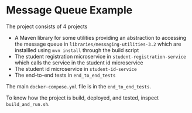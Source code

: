 # Message Queue Example

The project consists of 4 projects

- A Maven library for some utilities providing an abstraction to accessing the message queue in `libraries/messaging-utilities-3.2` which are installled using `mvn install` through the build script
- The student registration microservice in `student-registration-service` which calls the service in the student id microservice 
- The student id microservice in `student-id-service` 
- The end-to-end tests in `end_to_end_tests`

The main `docker-compose.yml` file is in the `end_to_end_tests`.

To know how the project is build, deployed, and tested, inspect `build_and_run.sh`.